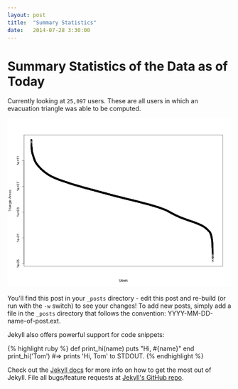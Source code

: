 ```yaml
---
layout: post
title:  "Summary Statistics"
date:   2014-07-28 3:30:00
---
```


# Summary Statistics of the Data as of Today

Currently looking at ````25,097```` users.  These are all users in which an evacuation triangle was able to be computed.

![Log graph of triangle areas](img_exports/triangle_areas_graph.png "Triangle Areas")

You'll find this post in your `_posts` directory - edit this post and re-build (or run with the `-w` switch) to see your changes!
To add new posts, simply add a file in the `_posts` directory that follows the convention: YYYY-MM-DD-name-of-post.ext.

Jekyll also offers powerful support for code snippets:

{% highlight ruby %}
def print_hi(name)
  puts "Hi, #{name}"
end
print_hi('Tom')
#=> prints 'Hi, Tom' to STDOUT.
{% endhighlight %}

Check out the [Jekyll docs][jekyll] for more info on how to get the most out of Jekyll. File all bugs/feature requests at [Jekyll's GitHub repo][jekyll-gh].

[jekyll-gh]: https://github.com/jekyll/jekyll
[jekyll]:    http://jekyllrb.com
